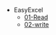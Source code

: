 * EasyExcel
  * [01-Read](java/java-tools/01-easyexcel/01-read.md)
  * [02-write](java/java-tools/01-easyexcel/02-fill.md)
